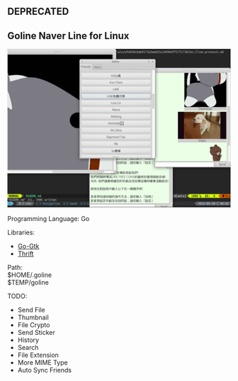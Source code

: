 DEPRECATED
---------
Goline Naver Line for Linux
--------------------

![Screenshot](https://raw.githubusercontent.com/CaryLorrk/goline/master/doc/screenshot.png)

Programming Language: Go

Libraries: 
* [Go-Gtk](https://github.com/mattn/go-gtk/)
* [Thrift](http://git.apache.org/thrift.git/)


Path:  
$HOME/.goline  
$TEMP/goline
    
TODO:  
* Send File
* Thumbnail
* File Crypto
* Send Sticker
* History
* Search
* File Extension
* More MIME Type
* Auto Sync Friends

